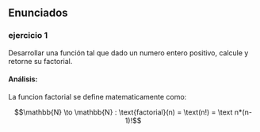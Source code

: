 ## Enunciados  

### ejercicio 1
Desarrollar una función tal que dado un numero entero positivo, calcule y retorne su factorial.
#### Análisis:
La funcion factorial se define matematicamente como:
```math
\mathbb{N} \to \mathbb{N} : \text{factorial}(n) = \text(n!) = \text n*(n-1)!
```

